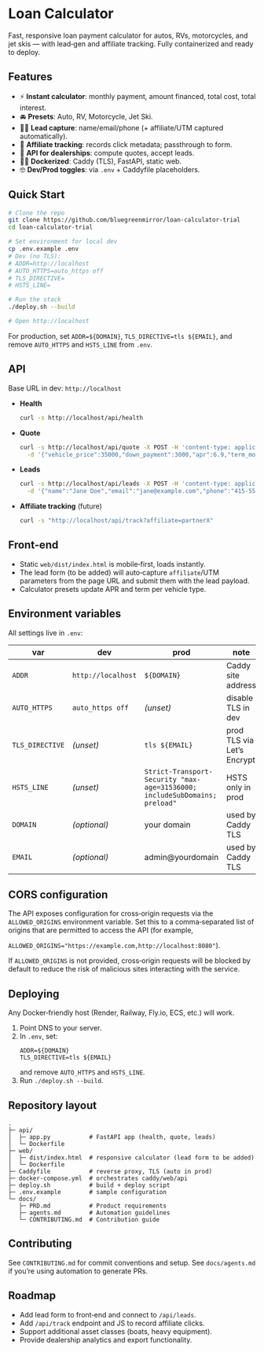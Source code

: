# Loan Calculator

Fast, responsive loan payment calculator for autos, RVs, motorcycles, and jet skis — with lead‑gen and affiliate tracking. Fully containerized and ready to deploy.

## Features
- ⚡️ **Instant calculator**: monthly payment, amount financed, total cost, total interest.
- 🚘 **Presets**: Auto, RV, Motorcycle, Jet Ski.
- 👨‍⚖️ **Lead capture**: name/email/phone (+ affiliate/UTM captured automatically).
- 🤝 **Affiliate tracking**: records click metadata; passthrough to form.
- 💐 **API for dealerships**: compute quotes, accept leads.
- 👨‍⚖️ **Dockerized**: Caddy (TLS), FastAPI, static web.
- 🤓 **Dev/Prod toggles**: via `.env` + Caddyfile placeholders.

## Quick Start
```bash
# Clone the repo
git clone https://github.com/bluegreenmirror/loan-calculator-trial
cd loan-calculator-trial

# Set environment for local dev
cp .env.example .env
# Dev (no TLS):
# ADDR=http://localhost
# AUTO_HTTPS=auto_https off
# TLS_DIRECTIVE=
# HSTS_LINE=

# Run the stack
./deploy.sh --build

# Open http://localhost
```

For production, set `ADDR=${DOMAIN}`, `TLS_DIRECTIVE=tls ${EMAIL}`, and remove `AUTO_HTTPS` and `HSTS_LINE` from `.env`.

## API
Base URL in dev: `http://localhost`

- **Health**
  ```bash
  curl -s http://localhost/api/health
  ```
- **Quote**
  ```bash
  curl -s http://localhost/api/quote -X POST -H 'content-type: application/json' \
    -d '{"vehicle_price":35000,"down_payment":3000,"apr":6.9,"term_months":60,"tax_rate":0.095,"fees":495,"trade_in_value":0}'
  ```
- **Leads**
  ```bash
  curl -s http://localhost/api/leads -X POST -H 'content-type: application/json' \
    -d '{"name":"Jane Doe","email":"jane@example.com","phone":"415-555-1212","vehicle_type":"rv","price":75000,"affiliate":"partnerX"}'
  ```
- **Affiliate tracking** (future)
  ```bash
  curl -s "http://localhost/api/track?affiliate=partnerX"
  ```

## Front‑end
- Static `web/dist/index.html` is mobile‑first, loads instantly.
- The lead form (to be added) will auto‑capture `affiliate`/UTM parameters from the page URL and submit them with the lead payload.
- Calculator presets update APR and term per vehicle type.

## Environment variables
All settings live in `.env`:

| var              | dev                  | prod                    | note                                |
|------------------|----------------------|-------------------------|--------------------------------------|
| `ADDR`           | `http://localhost`   | `${DOMAIN}`             | Caddy site address                  |
| `AUTO_HTTPS`     | `auto_https off`     | *(unset)*               | disable TLS in dev                  |
| `TLS_DIRECTIVE`  | *(unset)*            | `tls ${EMAIL}`          | prod TLS via Let’s Encrypt          |
| `HSTS_LINE`      | *(unset)*            | `Strict-Transport-Security "max-age=31536000; includeSubDomains; preload"` | HSTS only in prod  |
| `DOMAIN`         | *(optional)*         | your domain             | used by Caddy TLS                   |
| `EMAIL`          | *(optional)*         | admin@yourdomain        | used by Caddy TLS                   |

## CORS configuration

The API exposes configuration for cross‑origin requests via the `ALLOWED_ORIGINS` environment variable. Set this to a comma‑separated list of origins that are permitted to access the API (for example,

`ALLOWED_ORIGINS="https://example.com,http://localhost:8080"`).

If `ALLOWED_ORIGINS` is not provided, cross‑origin requests will be blocked by default to reduce the risk of malicious sites interacting with the service.

## Deploying
Any Docker‑friendly host (Render, Railway, Fly.io, ECS, etc.) will work.

1. Point DNS to your server.
2. In `.env`, set:
   ```
   ADDR=${DOMAIN}
   TLS_DIRECTIVE=tls ${EMAIL}
   ```
   and remove `AUTO_HTTPS` and `HSTS_LINE`.
3. Run `./deploy.sh --build`.

## Repository layout
```
.
├─ api/
│  ├─ app.py           # FastAPI app (health, quote, leads)
│  └─ Dockerfile
├─ web/
│  ├─ dist/index.html  # responsive calculator (lead form to be added)
│  └─ Dockerfile
├─ Caddyfile           # reverse proxy, TLS (auto in prod)
├─ docker-compose.yml  # orchestrates caddy/web/api
├─ deploy.sh           # build + deploy script
├─ .env.example        # sample configuration
└─ docs/
   ├─ PRD.md           # Product requirements
   ├─ agents.md        # Automation guidelines
   └─ CONTRIBUTING.md  # Contribution guide
```

## Contributing
See `CONTRIBUTING.md` for commit conventions and setup. See `docs/agents.md` if you’re using automation to generate PRs.

## Roadmap
- Add lead form to front‑end and connect to `/api/leads`.
- Add `/api/track` endpoint and JS to record affiliate clicks.
- Support additional asset classes (boats, heavy equipment).
- Provide dealership analytics and export functionality.
